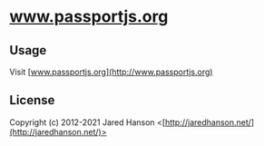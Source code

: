 # www.passportjs.org

## Usage

Visit [www.passportjs.org](http://www.passportjs.org)

## License

Copyright (c) 2012-2021 Jared Hanson <[http://jaredhanson.net/](http://jaredhanson.net/)>
